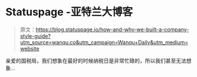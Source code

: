 # Statuspage -亚特兰大博客

> 原文：<https://blog.statuspage.io/how-and-why-we-built-a-company-style-guide?utm_source=wanqu.co&utm_campaign=Wanqu+Daily&utm_medium=website>

亲爱的国税局，我们想象在最好的时候纳税日是非常忙碌的，所以我们甚至无法想象...